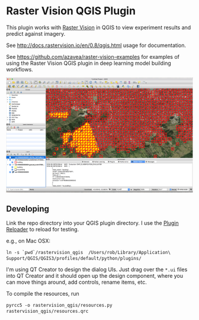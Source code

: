 # Raster Vision QGIS Plugin

This plugin works with [Raster Vision](https://github.com/azavea/raster-vision) in QGIS
to view experiment results and predict against imagery.

See http://docs.rastervision.io/en/0.8/qgis.html usage for documentation.

See https://github.com/azavea/raster-vision-examples for examples of using the Raster Vision QGIS plugin in
deep learning model building workflows.

![QGIS results explorer](img/qgis-spacenet-cc.png)

## Developing

Link the repo directory into your QGIS plugin directory. I use the [Plugin Reloader](https://github.com/borysiasty/plugin_reloader) to reload for testing.

e.g., on Mac OSX:
```
ln -s `pwd`/rastervision_qgis  /Users/rob/Library/Application\ Support/QGIS/QGIS3/profiles/default/python/plugins/
```

I'm using QT Creator to design the dialog UIs. Just drag over the `*.ui` files into QT Creator and it should open up the design component, where you can move things around, add controls, rename items, etc.

To compile the resources, run

```
pyrcc5 -o rastervision_qgis/resources.py rastervision_qgis/resources.qrc
```
